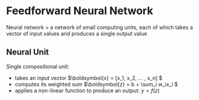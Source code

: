 # Feedforward Neural Network

Neural network = a network of small computing units, each of which takes a vector of input values and produces a single output value

## Neural Unit
 Single compositional unit:
 *   takes an input vector $\boldsymbol{x} = [x_1, x_2, ... , x_n] $
 *   computes its weighted sum $\boldsymbol{z} = b + \sum_i w_ix_i  $
 *   applies a non-linear function to produce an output: $y = f(z)$
